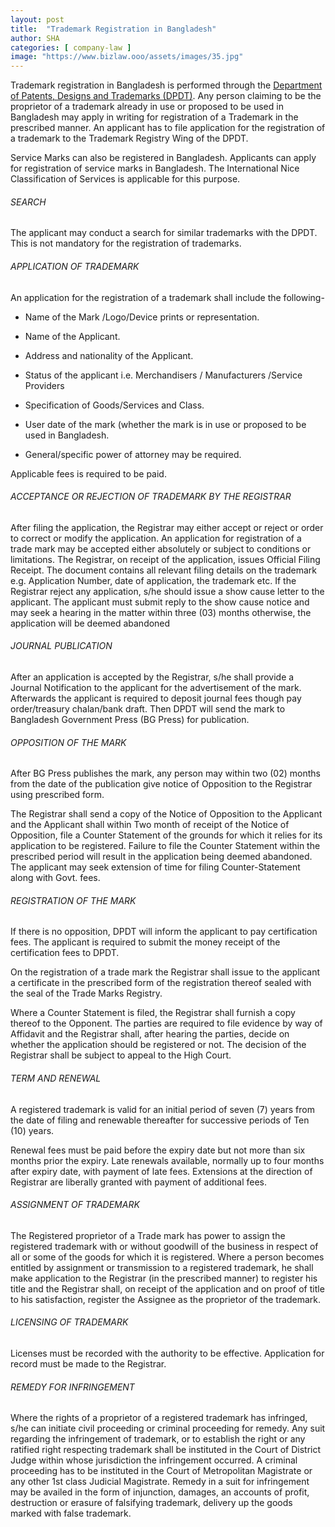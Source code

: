 ```yaml
---
layout: post
title:  "Trademark Registration in Bangladesh"
author: SHA
categories: [ company-law ]
image: "https://www.bizlaw.ooo/assets/images/35.jpg"
---
```

Trademark registration in Bangladesh is performed through the [Department of Patents, Designs and Trademarks (DPDT)](http://www.dpdt.gov.bd). Any person claiming to be the proprietor of a trademark already in use or proposed to be used in Bangladesh may apply in writing for registration of a Trademark in the prescribed manner. An applicant has to file application for the registration of a trademark to the Trademark Registry Wing of the DPDT.


Service Marks can also be registered in Bangladesh. Applicants can apply for registration of service marks in Bangladesh. The International Nice Classification of Services is applicable for this purpose.

###### SEARCH

The applicant may conduct a search for similar trademarks with the DPDT. This is not mandatory for the registration of trademarks.

###### APPLICATION OF TRADEMARK

An application for the registration of a trademark shall include the following-

- Name of the Mark /Logo/Device prints or representation.

- Name of the Applicant.

- Address and nationality of the Applicant.

- Status of the applicant i.e. Merchandisers / Manufacturers /Service Providers

- Specification of Goods/Services and Class.

- User date of the mark (whether the mark is in use or proposed to be used in Bangladesh.

- General/specific power of attorney may be required.

Applicable fees is required to be paid.

###### ACCEPTANCE OR REJECTION OF TRADEMARK BY THE REGISTRAR

After filing the application, the Registrar may either accept or reject or order to correct or modify the application. An application for registration of a trade mark may be accepted either absolutely or subject to conditions or limitations. The Registrar, on receipt of the application, issues Official Filing Receipt. The document contains all relevant filing details on the trademark e.g. Application Number, date of application, the trademark etc. If the Registrar reject any application, s/he should issue a show cause letter to the applicant. The applicant must submit reply to the show cause notice and may seek a hearing in the matter within three (03) months otherwise, the application will be deemed abandoned


###### JOURNAL PUBLICATION

After an application is accepted by the Registrar, s/he shall provide a Journal Notification to the applicant for the advertisement of the mark. Afterwards the applicant is required to deposit journal fees though pay order/treasury chalan/bank draft. Then DPDT will send the mark to Bangladesh Government Press (BG Press) for publication.

###### OPPOSITION OF THE MARK

After BG Press publishes the mark, any person may within two (02) months from the date of the publication give notice of Opposition to the Registrar using prescribed form.

The Registrar shall send a copy of the Notice of Opposition to the Applicant and the Applicant shall within Two month of receipt of the Notice of Opposition, file a Counter Statement of the grounds for which it relies for its application to be registered. Failure to file the Counter Statement within the prescribed period will result in the application being deemed abandoned. The applicant may seek extension of time for filing Counter-Statement along with Govt. fees.


###### REGISTRATION OF THE MARK

If there is no opposition, DPDT will inform the applicant to pay certification fees. The applicant is required to submit the money receipt of the certification fees to DPDT.

On the registration of a trade mark the Registrar shall issue to the applicant a certificate in the prescribed form of the registration thereof sealed with the seal of the Trade Marks Registry.

Where a Counter Statement is filed, the Registrar shall furnish a copy thereof to the Opponent. The parties are required to file evidence by way of Affidavit and the Registrar shall, after hearing the parties, decide on whether the application should be registered or not. The decision of the Registrar shall be subject to appeal to the High Court.

###### TERM AND RENEWAL

A registered trademark is valid for an initial period of seven (7) years from the date of filing and renewable thereafter for successive periods of Ten (10) years.

Renewal fees must be paid before the expiry date but not more than six months prior the expiry. Late renewals available, normally up to four months after expiry date, with payment of late fees. Extensions at the direction of Registrar are liberally granted with payment of additional fees.

###### ASSIGNMENT OF TRADEMARK

The Registered proprietor of a Trade mark has power to assign the registered trademark with or without goodwill of the business in respect of all or some of the goods for which it is registered. Where a person becomes entitled by assignment or transmission to a registered trademark, he shall make application to the Registrar (in the prescribed manner) to register his title and the Registrar shall, on receipt of the application and on proof of title to his satisfaction, register the Assignee as the proprietor of the trademark.


###### LICENSING OF TRADEMARK

Licenses must be recorded with the authority to be effective. Application for record must be made to the Registrar.

###### REMEDY FOR INFRINGEMENT

Where the rights of a proprietor of a registered trademark has infringed, s/he can initiate civil proceeding or criminal proceeding for remedy. Any suit regarding the infringement of trademark, or to establish the right or any ratified right respecting trademark shall be instituted in the Court of District Judge within whose jurisdiction the infringement occurred. A criminal proceeding has to be instituted in the Court of Metropolitan Magistrate or any other 1st class Judicial Magistrate. Remedy in a suit for infringement may be availed in the form of injunction, damages, an accounts of profit, destruction or erasure of falsifying trademark, delivery up the goods marked with false trademark.
